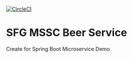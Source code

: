 [![CircleCI](https://circleci.com/gh/jeffreymzd/sfg-mssc-beer-service.svg?style=svg)](https://circleci.com/gh/jeffreymzd/sfg-mssc-beer-service)
# SFG MSSC Beer Service

Create for Spring Boot Microservice Demo